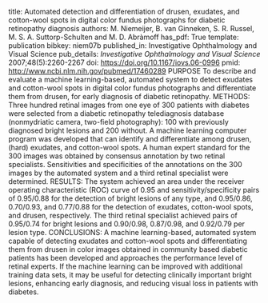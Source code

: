 title: Automated detection and differentiation of drusen, exudates, and cotton-wool spots in digital color fundus photographs for diabetic retinopathy diagnosis
authors: M. Niemeijer, B. van Ginneken, S. R. Russel, M. S. A. Suttorp-Schulten and M. D. Abràmoff
has_pdf: True
template: publication
bibkey: niem07b
published_in: Investigative Ophthalmology and Visual Science
pub_details: <i>Investigative Ophthalmology and Visual Science</i> 2007;48(5):2260-2267
doi: https://doi.org/10.1167/iovs.06-0996
pmid: http://www.ncbi.nlm.nih.gov/pubmed/17460289
PURPOSE To describe and evaluate a machine learning-based, automated system to detect exudates and cotton-wool spots in digital color fundus photographs and differentiate them from drusen, for early diagnosis of diabetic retinopathy. METHODS: Three hundred retinal images from one eye of 300 patients with diabetes were selected from a diabetic retinopathy telediagnosis database (nonmydriatic camera, two-field photography): 100 with previously diagnosed bright lesions and 200 without. A machine learning computer program was developed that can identify and differentiate among drusen, (hard) exudates, and cotton-wool spots. A human expert standard for the 300 images was obtained by consensus annotation by two retinal specialists. Sensitivities and specificities of the annotations on the 300 images by the automated system and a third retinal specialist were determined. RESULTS: The system achieved an area under the receiver operating characteristic (ROC) curve of 0.95 and sensitivity/specificity pairs of 0.95/0.88 for the detection of bright lesions of any type, and 0.95/0.86, 0.70/0.93, and 0.77/0.88 for the detection of exudates, cotton-wool spots, and drusen, respectively. The third retinal specialist achieved pairs of 0.95/0.74 for bright lesions and 0.90/0.98, 0.87/0.98, and 0.92/0.79 per lesion type. CONCLUSIONS: A machine learning-based, automated system capable of detecting exudates and cotton-wool spots and differentiating them from drusen in color images obtained in community based diabetic patients has been developed and approaches the performance level of retinal experts. If the machine learning can be improved with additional training data sets, it may be useful for detecting clinically important bright lesions, enhancing early diagnosis, and reducing visual loss in patients with diabetes.

